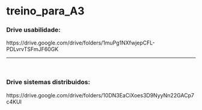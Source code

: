 # treino_para_A3

<h3>Drive usabilidade:</h3> https://drive.google.com/drive/folders/1muPg1NXfwjepCFL-PDLvrvTSFmJF60GK
<br>
<hr>
<br>
<h3>Drive sistemas distribuidos:</h3> https://drive.google.com/drive/folders/10DN3EaCiXoes3D9NyyNn22GACp7c4KUI